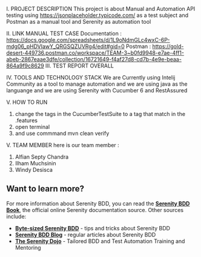 I. PROJECT DESCRIPTION
This project is about Manual and Automation API testing using https://jsonplaceholder.typicode.com/ as a test subject and Postman as a manual tool and Serenity as automation tool

II. LINK MANUAL TEST CASE
Documentation :
https://docs.google.com/spreadsheets/d/1L9oNdmGLc4wxC-6P-mdg06_pHDVIawY_QRGSQZUVRg4/edit#gid=0
Postman : 
https://gold-desert-449736.postman.co/workspace/TEAM-3~b0fd9948-e7ae-4ff1-abeb-2867eaae3dfe/collection/16721649-f4af27d8-cd7b-4e9e-beaa-864a9f9c8629
III. TEST REPORT OVERALL


IV. TOOLS AND TECHNOLOGY STACK
We are Currently using Intelij Community as a tool to manage automation and we are using java as the languange 
and we are using Serenity with Cucumber 6 and RestAssured

V. HOW TO RUN 
1. change the tags in the CucumberTestSuite to a tag that match in the .features
2. open terminal
3. and use commmand mvn clean verify

V. TEAM MEMBER 
here is our team member :
1. Alfian Septy Chandra
2. Ilham Muchsinin
3. Windy Desisca




## Want to learn more?
For more information about Serenity BDD, you can read the [**Serenity BDD Book**](https://serenity-bdd.github.io/theserenitybook/latest/index.html), the official online Serenity documentation source. Other sources include:
* **[Byte-sized Serenity BDD](https://www.youtube.com/channel/UCav6-dPEUiLbnu-rgpy7_bw/featured)** - tips and tricks about Serenity BDD
* [**Serenity BDD Blog**](https://johnfergusonsmart.com/category/serenity-bdd/) - regular articles about Serenity BDD
* [**The Serenity Dojo**](https://www.serenity-dojo.com) - Tailored BDD and Test Automation Training and Mentoring

